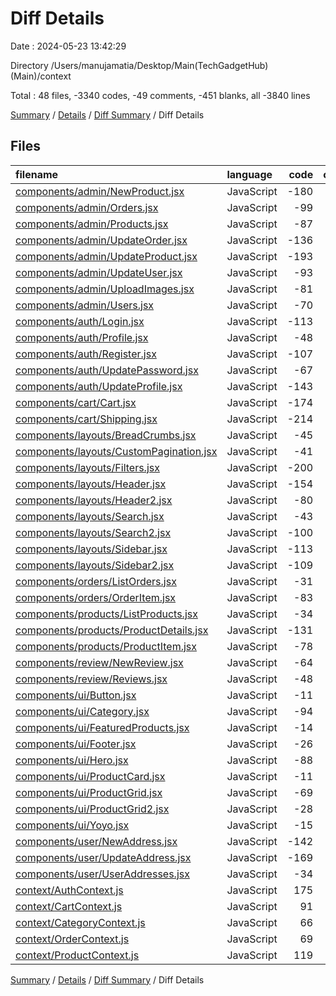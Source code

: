 # Diff Details

Date : 2024-05-23 13:42:29

Directory /Users/manujamatia/Desktop/Main(TechGadgetHub)(Main)/context

Total : 48 files,  -3340 codes, -49 comments, -451 blanks, all -3840 lines

[Summary](results.md) / [Details](details.md) / [Diff Summary](diff.md) / Diff Details

## Files
| filename | language | code | comment | blank | total |
| :--- | :--- | ---: | ---: | ---: | ---: |
| [components/admin/NewProduct.jsx](/components/admin/NewProduct.jsx) | JavaScript | -180 | -1 | -11 | -192 |
| [components/admin/Orders.jsx](/components/admin/Orders.jsx) | JavaScript | -99 | -12 | -10 | -121 |
| [components/admin/Products.jsx](/components/admin/Products.jsx) | JavaScript | -87 | 0 | -10 | -97 |
| [components/admin/UpdateOrder.jsx](/components/admin/UpdateOrder.jsx) | JavaScript | -136 | 0 | -15 | -151 |
| [components/admin/UpdateProduct.jsx](/components/admin/UpdateProduct.jsx) | JavaScript | -193 | 0 | -22 | -215 |
| [components/admin/UpdateUser.jsx](/components/admin/UpdateUser.jsx) | JavaScript | -93 | 0 | -15 | -108 |
| [components/admin/UploadImages.jsx](/components/admin/UploadImages.jsx) | JavaScript | -81 | 0 | -19 | -100 |
| [components/admin/Users.jsx](/components/admin/Users.jsx) | JavaScript | -70 | -6 | -9 | -85 |
| [components/auth/Login.jsx](/components/auth/Login.jsx) | JavaScript | -113 | 0 | -15 | -128 |
| [components/auth/Profile.jsx](/components/auth/Profile.jsx) | JavaScript | -48 | 0 | -22 | -70 |
| [components/auth/Register.jsx](/components/auth/Register.jsx) | JavaScript | -107 | 0 | -12 | -119 |
| [components/auth/UpdatePassword.jsx](/components/auth/UpdatePassword.jsx) | JavaScript | -67 | 0 | -12 | -79 |
| [components/auth/UpdateProfile.jsx](/components/auth/UpdateProfile.jsx) | JavaScript | -143 | 0 | -31 | -174 |
| [components/cart/Cart.jsx](/components/cart/Cart.jsx) | JavaScript | -174 | -2 | -14 | -190 |
| [components/cart/Shipping.jsx](/components/cart/Shipping.jsx) | JavaScript | -214 | -2 | -38 | -254 |
| [components/layouts/BreadCrumbs.jsx](/components/layouts/BreadCrumbs.jsx) | JavaScript | -45 | 0 | -7 | -52 |
| [components/layouts/CustomPagination.jsx](/components/layouts/CustomPagination.jsx) | JavaScript | -41 | 0 | -10 | -51 |
| [components/layouts/Filters.jsx](/components/layouts/Filters.jsx) | JavaScript | -200 | 0 | -16 | -216 |
| [components/layouts/Header.jsx](/components/layouts/Header.jsx) | JavaScript | -154 | 0 | -10 | -164 |
| [components/layouts/Header2.jsx](/components/layouts/Header2.jsx) | JavaScript | -80 | -4 | -15 | -99 |
| [components/layouts/Search.jsx](/components/layouts/Search.jsx) | JavaScript | -43 | -1 | -6 | -50 |
| [components/layouts/Search2.jsx](/components/layouts/Search2.jsx) | JavaScript | -100 | 0 | -14 | -114 |
| [components/layouts/Sidebar.jsx](/components/layouts/Sidebar.jsx) | JavaScript | -113 | 0 | -13 | -126 |
| [components/layouts/Sidebar2.jsx](/components/layouts/Sidebar2.jsx) | JavaScript | -109 | 0 | -29 | -138 |
| [components/orders/ListOrders.jsx](/components/orders/ListOrders.jsx) | JavaScript | -31 | 0 | -8 | -39 |
| [components/orders/OrderItem.jsx](/components/orders/OrderItem.jsx) | JavaScript | -83 | 0 | -8 | -91 |
| [components/products/ListProducts.jsx](/components/products/ListProducts.jsx) | JavaScript | -34 | 0 | -5 | -39 |
| [components/products/ProductDetails.jsx](/components/products/ProductDetails.jsx) | JavaScript | -131 | 0 | -13 | -144 |
| [components/products/ProductItem.jsx](/components/products/ProductItem.jsx) | JavaScript | -78 | -7 | -21 | -106 |
| [components/review/NewReview.jsx](/components/review/NewReview.jsx) | JavaScript | -64 | 0 | -11 | -75 |
| [components/review/Reviews.jsx](/components/review/Reviews.jsx) | JavaScript | -48 | 0 | -5 | -53 |
| [components/ui/Button.jsx](/components/ui/Button.jsx) | JavaScript | -11 | 0 | -3 | -14 |
| [components/ui/Category.jsx](/components/ui/Category.jsx) | JavaScript | -94 | 0 | -8 | -102 |
| [components/ui/FeaturedProducts.jsx](/components/ui/FeaturedProducts.jsx) | JavaScript | -14 | -1 | -3 | -18 |
| [components/ui/Footer.jsx](/components/ui/Footer.jsx) | JavaScript | -26 | -1 | -3 | -30 |
| [components/ui/Hero.jsx](/components/ui/Hero.jsx) | JavaScript | -88 | -16 | -13 | -117 |
| [components/ui/ProductCard.jsx](/components/ui/ProductCard.jsx) | JavaScript | -11 | -1 | -2 | -14 |
| [components/ui/ProductGrid.jsx](/components/ui/ProductGrid.jsx) | JavaScript | -69 | 0 | -10 | -79 |
| [components/ui/ProductGrid2.jsx](/components/ui/ProductGrid2.jsx) | JavaScript | -28 | 0 | -11 | -39 |
| [components/ui/Yoyo.jsx](/components/ui/Yoyo.jsx) | JavaScript | -15 | -1 | -3 | -19 |
| [components/user/NewAddress.jsx](/components/user/NewAddress.jsx) | JavaScript | -142 | 0 | -22 | -164 |
| [components/user/UpdateAddress.jsx](/components/user/UpdateAddress.jsx) | JavaScript | -169 | 0 | -30 | -199 |
| [components/user/UserAddresses.jsx](/components/user/UserAddresses.jsx) | JavaScript | -34 | 0 | -6 | -40 |
| [context/AuthContext.js](/context/AuthContext.js) | JavaScript | 175 | 0 | 32 | 207 |
| [context/CartContext.js](/context/CartContext.js) | JavaScript | 91 | 1 | 22 | 114 |
| [context/CategoryContext.js](/context/CategoryContext.js) | JavaScript | 66 | 5 | 18 | 89 |
| [context/OrderContext.js](/context/OrderContext.js) | JavaScript | 69 | 0 | 15 | 84 |
| [context/ProductContext.js](/context/ProductContext.js) | JavaScript | 119 | 0 | 22 | 141 |

[Summary](results.md) / [Details](details.md) / [Diff Summary](diff.md) / Diff Details